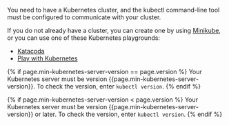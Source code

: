 You need to have a Kubernetes cluster, and the kubectl command-line tool must
be configured to communicate with your cluster.

If you do not already have a
cluster, you can create one by using
[Minikube](/docs/getting-started-guides/minikube),
or you can use one of these Kubernetes playgrounds:

* [Katacoda](https://www.katacoda.com/courses/kubernetes/playground)
* [Play with Kubernetes](http://labs.play-with-k8s.com/)

{% if page.min-kubernetes-server-version == page.version %}
Your Kubernetes server must be version {{page.min-kubernetes-server-version}}. To check the version, enter
`kubectl version`.
{% endif %}

{% if page.min-kubernetes-server-version < page.version %}
Your Kubernetes server must be version {{page.min-kubernetes-server-version}} or later. To check the version, enter
`kubectl version`.
{% endif %}